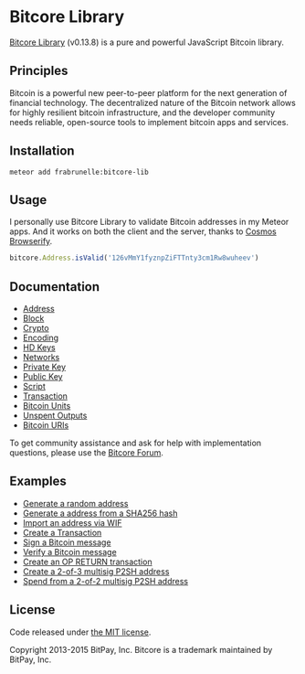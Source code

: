 # Bitcore Library

[Bitcore Library](https://github.com/bitpay/bitcore-lib) (v0.13.8) is a pure and powerful JavaScript Bitcoin library.

## Principles

Bitcoin is a powerful new peer-to-peer platform for the next generation of financial technology. The decentralized nature of the Bitcoin network allows for highly resilient bitcoin infrastructure, and the developer community needs reliable, open-source tools to implement bitcoin apps and services.

## Installation

`meteor add frabrunelle:bitcore-lib`

## Usage

I personally use Bitcore Library to validate Bitcoin addresses in my Meteor apps. And it works on both the client and the server, thanks to [Cosmos Browserify](https://github.com/elidoran/cosmos-browserify).

```javascript
bitcore.Address.isValid('126vMmY1fyznpZiFTTnty3cm1Rw8wuheev')
```

## Documentation

- [Address](https://bitcore.io/api/lib/address)
- [Block](https://bitcore.io/api/lib/block)
- [Crypto](https://bitcore.io/api/lib/crypto)
- [Encoding](https://bitcore.io/api/lib/encoding)
- [HD Keys](https://bitcore.io/api/lib/hd-keys)
- [Networks](https://bitcore.io/api/lib/networks)
- [Private Key](https://bitcore.io/api/lib/private-key)
- [Public Key](https://bitcore.io/api/lib/public-key)
- [Script](https://bitcore.io/api/lib/script)
- [Transaction](https://bitcore.io/api/lib/transaction)
- [Bitcoin Units](https://bitcore.io/api/lib/unit)
- [Unspent Outputs](https://bitcore.io/api/lib/unspent-output)
- [Bitcoin URIs](https://bitcore.io/api/lib/uri)

To get community assistance and ask for help with implementation questions, please use the [Bitcore Forum](https://forum.bitcore.io/).

## Examples

* [Generate a random address](https://github.com/bitpay/bitcore-lib/blob/master/docs/examples.md#generate-a-random-address)
* [Generate a address from a SHA256 hash](https://github.com/bitpay/bitcore-lib/blob/master/docs/examples.md#generate-a-address-from-a-sha256-hash)
* [Import an address via WIF](https://github.com/bitpay/bitcore-lib/blob/master/docs/examples.md#import-an-address-via-wif)
* [Create a Transaction](https://github.com/bitpay/bitcore-lib/blob/master/docs/examples.md#create-a-transaction)
* [Sign a Bitcoin message](https://github.com/bitpay/bitcore-lib/blob/master/docs/examples.md#sign-a-bitcoin-message)
* [Verify a Bitcoin message](https://github.com/bitpay/bitcore-lib/blob/master/docs/examples.md#verify-a-bitcoin-message)
* [Create an OP RETURN transaction](https://github.com/bitpay/bitcore-lib/blob/master/docs/examples.md#create-an-op-return-transaction)
* [Create a 2-of-3 multisig P2SH address](https://github.com/bitpay/bitcore-lib/blob/master/docs/examples.md#create-a-2-of-3-multisig-p2sh-address)
* [Spend from a 2-of-2 multisig P2SH address](https://github.com/bitpay/bitcore-lib/blob/master/docs/examples.md#spend-from-a-2-of-2-multisig-p2sh-address)

## License

Code released under [the MIT license](https://github.com/bitpay/bitcore-lib/blob/master/LICENSE).

Copyright 2013-2015 BitPay, Inc. Bitcore is a trademark maintained by BitPay, Inc.
